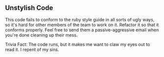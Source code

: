 ## Unstylish Code

This code fails to conform to the ruby style guide in all sorts of ugly ways, so it's hard for other members of the team to work on it. Refactor it so that it conforms properly. Feel free to send them a passive-aggressive email when you're done cleaning up their mess.


Trivia Fact: The code runs, but it makes me want to claw my eyes out to read it. I repent of my sins.
